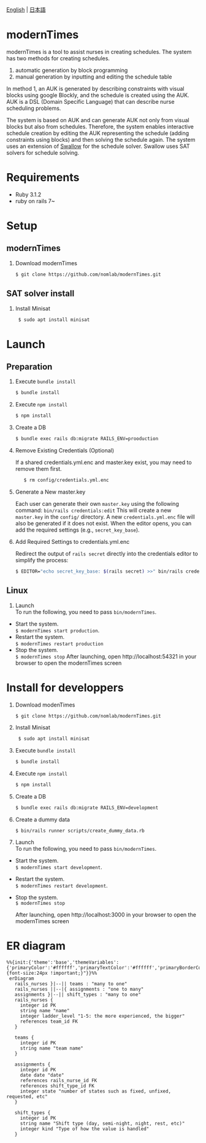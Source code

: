 [English][] | [日本語][]


[English]:  https://github.com/nomlab/modernTimes/blob/main/README.md       "English"
[日本語]:    https://github.com/nomlab/modernTimes/blob/main/README.ja.md    "日本語"

# modernTimes
modernTimes is a tool to assist nurses in creating schedules.
The system has two methods for creating schedules.
1. automatic generation by block programming
2. manual generation by inputting and editing the schedule table

In method 1, an AUK is generated by describing constraints with visual blocks using google Blockly, and the schedule is created using the AUK.
AUK is a DSL (Domain Specific Language) that can describe nurse scheduling problems.

The system is based on AUK and can generate AUK not only from visual blocks but also from schedules.
Therefore, the system enables interactive schedule creation by editing the AUK representing the schedule (adding constraints using blocks) and then solving the schedule again.
The system uses an extension of [Swallow](https://github.com/matsuda0528/swallow) for the schedule solver.
Swallow uses SAT solvers for schedule solving.

# Requirements
+ Ruby 3.1.2
+ ruby on rails 7~

# Setup
## modernTimes
1. Download modernTimes
   ```bash
   $ git clone https://github.com/nomlab/modernTimes.git
   ```

## SAT solver install
1. Install Minisat
   ```bash
    $ sudo apt install minisat
   ```

# Launch
## Preparation
1. Execute `bundle install`
   ```bash
   $ bundle install
   ```
2. Execute `npm install`
   ```bash
   $ npm install
   ```
3. Create a DB
   ```bash
   $ bundle exec rails db:migrate RAILS_ENV=prooduction
   ```
4. Remove Existing Credentials (Optional)

   If a shared credentials.yml.enc and master.key exist, you may need to remove them first.
   ```bash
      $ rm config/credentials.yml.enc
   ```
5. Generate a New master.key

   Each user can generate their own `master.key` using the following command:
   `bin/rails credentials:edit`
   This will create a new `master.key` in the `config/` directory. A new `credentials.yml.enc` file will also be generated if it does not exist. When the editor opens, you can add the required settings (e.g., `secret_key_base`).
6. Add Required Settings to credentials.yml.enc

   Redirect the output of `rails secret` directly into the credentials editor to simplify the process:
   ```bash
   $ EDITOR="echo secret_key_base: $(rails secret) >>" bin/rails credentials:edit
   ```

## Linux
1. Launch<br >
   To run the following, you need to pass `bin/modernTimes`.
+ Start the system.<br >
   `$ modernTimes start production`.
+ Restart the system.<br >
   `$ modernTimes restart production`
+ Stop the system.<br >
   `$ modernTimes stop`
   After launching, open http://localhost:54321 in your browser to open the modernTimes screen


# Install for developpers
1. Download modenTimes
   ```bash
   $ git clone https://github.com/nomlab/modernTimes.git
   ```
2. Install Minisat
   ```bash
    $ sudo apt install minisat
   ```
3. Execute `bundle install`
   ```bash
   $ bundle install
   ```
4. Execute `npm install`
   ```bash
   $ npm install
   ```
5. Create a DB
   ```bash
   $ bundle exec rails db:migrate RAILS_ENV=development
   ```
6. Create a dummy data
   ```
   $ bin/rails runner scripts/create_dummy_data.rb
   ```
7. Launch<br >
   To run the following, you need to pass `bin/modernTimes`.
+ Start the system.<br >
   `$ modernTimes start development`.
+ Restart the system.<br >
   `$ modernTimes restart development`.
+ Stop the system.<br >
   `$ modernTimes stop`

   After launching, open http://localhost:3000 in your browser to open the modernTimes screen

# ER diagram
```mermaid
%%{init:{'theme':'base','themeVariables':{'primaryColor':'#ffffff','primaryTextColor':'#ffffff','primaryBorderColor':'#000000','secondaryColor':'#000000','lineColor':'#000000','noteTextColor':'#000000','noteBkgColor':'#000000','textColor':'#000000','fontSize':'20px','fontFamily':''},'themeCSS':"text.actor {font-size:24px !important;}"}}%%
 erDiagram
   rails_nurses }|--|| teams : "many to one"
   rails_nurses ||--|{ assignments : "one to many"
   assignments }|--|| shift_types : "many to one"
   rails_nurses {
     integer id PK
     string name "name"
     integer ladder_level "1-5: the more experienced, the bigger"
     references team_id FK
   }

   teams {
     integer id PK
     string name "team name"
   }

   assignments {
     integer id PK
     date date "date"
     references rails_nurse_id FK
     references shift_type_id FK
     integer state "number of states such as fixed, unfixed, requested, etc"
   }

   shift_types {
     integer id PK
     string name "Shift type (day, semi-night, night, rest, etc)"
     integer kind "Type of how the value is handled"
   }
 ```
